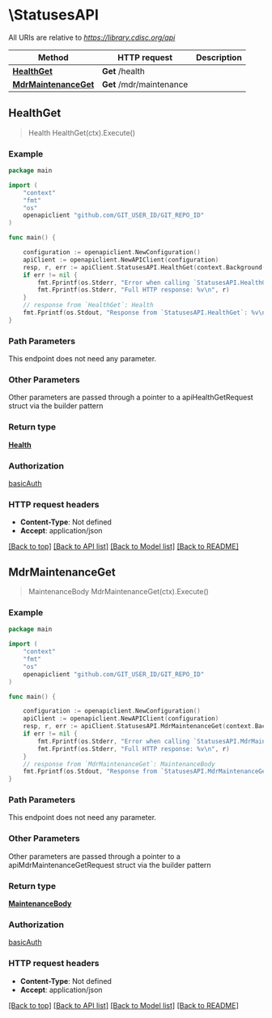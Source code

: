 # \StatusesAPI

All URIs are relative to *https://library.cdisc.org/api*

Method | HTTP request | Description
------------- | ------------- | -------------
[**HealthGet**](StatusesAPI.md#HealthGet) | **Get** /health | 
[**MdrMaintenanceGet**](StatusesAPI.md#MdrMaintenanceGet) | **Get** /mdr/maintenance | 



## HealthGet

> Health HealthGet(ctx).Execute()





### Example

```go
package main

import (
	"context"
	"fmt"
	"os"
	openapiclient "github.com/GIT_USER_ID/GIT_REPO_ID"
)

func main() {

	configuration := openapiclient.NewConfiguration()
	apiClient := openapiclient.NewAPIClient(configuration)
	resp, r, err := apiClient.StatusesAPI.HealthGet(context.Background()).Execute()
	if err != nil {
		fmt.Fprintf(os.Stderr, "Error when calling `StatusesAPI.HealthGet``: %v\n", err)
		fmt.Fprintf(os.Stderr, "Full HTTP response: %v\n", r)
	}
	// response from `HealthGet`: Health
	fmt.Fprintf(os.Stdout, "Response from `StatusesAPI.HealthGet`: %v\n", resp)
}
```

### Path Parameters

This endpoint does not need any parameter.

### Other Parameters

Other parameters are passed through a pointer to a apiHealthGetRequest struct via the builder pattern


### Return type

[**Health**](Health.md)

### Authorization

[basicAuth](../README.md#basicAuth)

### HTTP request headers

- **Content-Type**: Not defined
- **Accept**: application/json

[[Back to top]](#) [[Back to API list]](../README.md#documentation-for-api-endpoints)
[[Back to Model list]](../README.md#documentation-for-models)
[[Back to README]](../README.md)


## MdrMaintenanceGet

> MaintenanceBody MdrMaintenanceGet(ctx).Execute()





### Example

```go
package main

import (
	"context"
	"fmt"
	"os"
	openapiclient "github.com/GIT_USER_ID/GIT_REPO_ID"
)

func main() {

	configuration := openapiclient.NewConfiguration()
	apiClient := openapiclient.NewAPIClient(configuration)
	resp, r, err := apiClient.StatusesAPI.MdrMaintenanceGet(context.Background()).Execute()
	if err != nil {
		fmt.Fprintf(os.Stderr, "Error when calling `StatusesAPI.MdrMaintenanceGet``: %v\n", err)
		fmt.Fprintf(os.Stderr, "Full HTTP response: %v\n", r)
	}
	// response from `MdrMaintenanceGet`: MaintenanceBody
	fmt.Fprintf(os.Stdout, "Response from `StatusesAPI.MdrMaintenanceGet`: %v\n", resp)
}
```

### Path Parameters

This endpoint does not need any parameter.

### Other Parameters

Other parameters are passed through a pointer to a apiMdrMaintenanceGetRequest struct via the builder pattern


### Return type

[**MaintenanceBody**](MaintenanceBody.md)

### Authorization

[basicAuth](../README.md#basicAuth)

### HTTP request headers

- **Content-Type**: Not defined
- **Accept**: application/json

[[Back to top]](#) [[Back to API list]](../README.md#documentation-for-api-endpoints)
[[Back to Model list]](../README.md#documentation-for-models)
[[Back to README]](../README.md)

